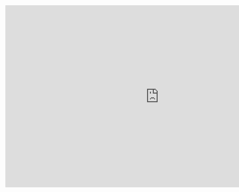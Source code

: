 <iframe src="https://docs.google.com/presentation/d/e/2PACX-1vTX-22StGDQ_VmtEvf8FI-ZWXJkCyufpdzE2WoF8VDcUumoHKVvAEr9287dD1W45w/embed?start=false&loop=false&delayms=3000" frameborder="0" width="960" height="569" allowfullscreen="true" mozallowfullscreen="true" webkitallowfullscreen="true"></iframe>
